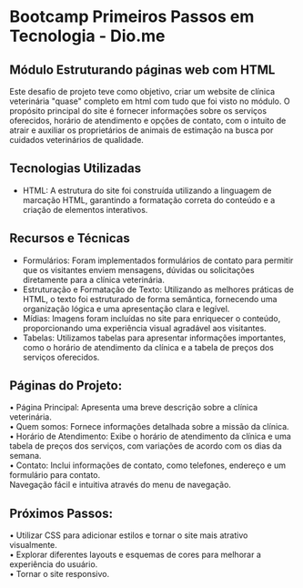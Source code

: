 #  Bootcamp Primeiros Passos em Tecnologia - Dio.me
Módulo Estruturando páginas web com HTML
---------------------------------------------------------

Este desafio de projeto teve como objetivo, criar um website de clínica veterinária "quase" completo em html com tudo que foi visto no módulo. O propósito principal do site é fornecer informações sobre os serviços oferecidos, horário de atendimento e opções de contato, com o intuito de atrair e auxiliar os proprietários de animais de estimação na busca por cuidados veterinários de qualidade.<br>

## Tecnologias Utilizadas<br>

- HTML: A estrutura do site foi construída utilizando a linguagem de marcação HTML, garantindo a formatação correta do conteúdo e a criação de elementos interativos.<br>


## Recursos e Técnicas

- Formulários: Foram implementados formulários de contato para permitir que os visitantes enviem mensagens, dúvidas ou solicitações diretamente para a clínica veterinária.
- Estruturação e Formatação de Texto: Utilizando as melhores práticas de HTML, o texto foi estruturado de forma semântica, fornecendo uma organização lógica e uma       apresentação clara e legível.
- Mídias: Imagens foram incluídas no site para enriquecer o conteúdo, proporcionando uma experiência visual agradável aos visitantes.
- Tabelas: Utilizamos tabelas para apresentar informações importantes, como o horário de atendimento da clínica e a tabela de preços dos serviços oferecidos.


## Páginas do Projeto:<br>
• Página Principal: Apresenta uma breve descrição sobre a clínica veterinária.<br>
• Quem somos: Fornece informações detalhada sobre a missão da clínica.<br>
• Horário de Atendimento: Exibe o horário de atendimento da clínica e uma tabela de preços dos serviços, com variações de acordo com os dias da semana.<br>
• Contato: Inclui informações de contato, como telefones, endereço e um formulário para contato.<br>
 Navegação fácil e intuitiva através do menu de navegação.<br>


## Próximos Passos:<br>
• Utilizar CSS para adicionar estilos e tornar o site mais atrativo visualmente.<br>
• Explorar diferentes layouts e esquemas de cores para melhorar a experiência do usuário.<br>
• Tornar o site responsivo.<br>
